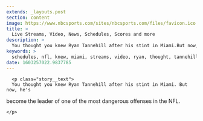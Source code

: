 ```yaml
--- 
extends: _layouts.post 
section: content 
image: https://www.nbcsports.com/sites/nbcsports.com/files/favicon.ico 
title: > 
  Live Streams, Video, News, Schedules, Scores and more 
description: > 
  You thought you knew Ryan Tannehill after his stint in Miami.But now, he's become the leader of one of the most dangerous offenses in the NFL. 
keywords: > 
  schedules, nfl, knew, miami, streams, video, ryan, thought, tannehill, offenses, hes, stint, leader, scores, live 
date: 1603257022.9837785 
--- 
```

<div> 

      <p class="story__text">
      You thought you knew Ryan Tannehill after his stint in Miami. But now, he's 
become the leader of one of the most dangerous offenses in the NFL.

    </p>
  </div>
